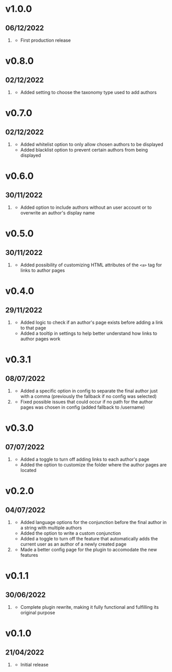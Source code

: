# v1.0.0
## 06/12/2022

1. [](#new)
    * First production release

# v0.8.0
## 02/12/2022

1. [](#new)
    * Added setting to choose the taxonomy type used to add authors
    
# v0.7.0
## 02/12/2022

1. [](#new)
    * Added whitelist option to only allow chosen authors to be displayed
    * Added blacklist option to prevent certain authors from being displayed
    
# v0.6.0
## 30/11/2022

1. [](#new)
    * Added option to include authors without an user account or to overwrite an author's display name
    
# v0.5.0
## 30/11/2022

1. [](#new)
    * Added possibility of customizing HTML attributes of the `<a>` tag for links to author pages

# v0.4.0
## 29/11/2022

1. [](#improved)
    * Added logic to check if an author's page exists before adding a link to that page
    * Added a tooltip in settings to help better understand how links to author pages work
    
# v0.3.1
## 08/07/2022

1. [](#improved)
    * Added a specific option in config to separate the final author just with a comma (previously the fallback if no config was selected)
2. [](#bugfix)
    * Fixed possible issues that could occur if no path for the author pages was chosen in config (added fallback to /username)

# v0.3.0
## 07/07/2022

1. [](#new)
    * Added a toggle to turn off adding links to each author's page
    * Added the option to customize the folder where the author pages are located

# v0.2.0
## 04/07/2022

1. [](#new)
    * Added language options for the conjunction before the final author in a string with multiple authors
    * Added the option to write a custom conjunction
    * Added a toggle to turn off the feature that automatically adds the current user as an author of a newly created page
2. [](#improved)
    * Made a better config page for the plugin to accomodate the new features

# v0.1.1
## 30/06/2022

1. [](#improved)
    * Complete plugin rewrite, making it fully functional and fulfilling its original purpose

# v0.1.0
##  21/04/2022

1. [](#new)
    * Initial release
